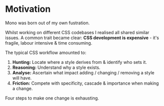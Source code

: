 # Motivation

Mono was born out of my own fustration.

Whilst working on different CSS codebases I realised all shared similar issues. A common trait became clear: **CSS development is expensive** - it's fragile, labour intensive & time consuming.

The typical CSS workflow amounted to:

1. **Hunting:** Locate where a style derives from & identify who sets it.
2. **Reasoning:** Understand why a style exists.
3. **Analyse:** Ascertain what impact adding / changing / removing a style will have.
4. **Friction:** Compete with specificity, cascade & importance when making a change.

Four steps to make one change is exhausting. 








 